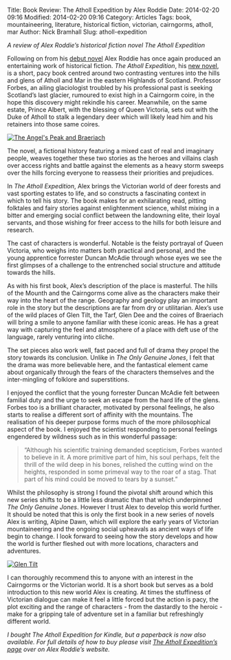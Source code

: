 Title: Book Review: The Atholl Expedition by Alex Roddie
Date: 2014-02-20 09:16
Modified: 2014-02-20 09:16
Category: Articles
Tags: book,  mountaineering,  literature,  historical fiction,  victorian,  cairngorms,  atholl,  mar
Author: Nick Bramhall
Slug: atholl-expedition

_A review of Alex Roddie’s historical fiction novel The Atholl Expedition_

Following on from his [debut novel](http://tms.nickbramhall.com/blog/2012/11/the-only-genuine-jones/) Alex Roddie has once again produced an entertaining work of historical fiction. _The Atholl Expedition_, his [new novel](http://www.alexroddie.com/p/forbes-challenge.html), is a short, pacy book centred around two contrasting ventures into the hills and glens of Atholl and Mar in the eastern Highlands of Scotland. Professor Forbes, an ailing glaciologist troubled by his professional past is seeking Scotland’s last glacier, rumoured to exist high in a Cairngorm coire, in the hope this discovery might rekindle his career. Meanwhile, on the same estate, Prince Albert, with the blessing of Queen Victoria, sets out with the Duke of Atholl to stalk a legendary deer which will likely lead him and his retainers into those same coires.

[![The Angel's Peak and Braeriach](http://farm4.staticflickr.com/3302/3494187211_538cc1b7f1_b.jpg)](http://flic.kr/p/6jLC86 "The Angel's Peak and Braeriach by Nick Bramhall, on Flickr")

<!--more-->

The novel, a fictional history featuring a mixed cast of real and imaginary people, weaves together these two stories as the heroes and villains clash over access rights and battle against the elements as a heavy storm sweeps over the hills forcing everyone to reassess their priorities and prejudices. 

In _The Atholl Expedition_, Alex brings the Victorian world of deer forests and vast sporting estates to life, and so constructs a fascinating context in which to tell his story. The book makes for an exhilarating read, pitting folktales and fairy stories against enlightenment science, whilst mixing in a bitter and emerging social conflict between the landowning elite, their loyal servants, and those wishing for freer access to the hills for both leisure and research.

The cast of characters is wonderful. Notable is the feisty portrayal of Queen Victoria, who weighs into matters both practical and personal, and the young apprentice forrester Duncan McAdie through whose eyes we see the first glimpses of a challenge to the entrenched social structure and attitude towards the hills.

As with his first book, Alex’s description of the place is masterful. The hills of the Mounth and the Cairngorms come alive as the characters make their way into the heart of the range. Geography and geology play an important role in the story but the descriptions are far from dry or utilitarian. Alex’s use of the wild places of Glen Tilt, the Tarf, Glen Dee and the coires of Braeriach will bring a smile to anyone familiar with these iconic areas. He has a great way with capturing the feel and atmosphere of a place with deft use of the language, rarely venturing into cliche.

The set pieces also work well, fast paced and full of drama they propel the story towards its conclusion. Unlike in _The Only Genuine Jones_, I felt that the drama was more believable here, and the fantastical element came about organically through the fears of the characters themselves and the inter-mingling of folklore and superstitions.

I enjoyed the conflict that the young forrester Duncan McAdie felt between familial duty and the urge to seek an escape from the hard life of the glens. Forbes too is a brilliant character, motivated by personal feelings, he also starts to realise a different sort of affinity with the mountains. The realisation of his deeper purpose forms much of the more philosophical aspect of the book. I enjoyed the scientist responding to personal feelings engendered by wildness such as in this wonderful passage:

> “Although his scientific training demanded scepticism, Forbes wanted to believe in it. A more primitive part of him, his soul perhaps, felt the thrill of the wild deep in his bones, relished the cutting wind on the heights, responded in some primeval way to the roar of a stag. That part of his mind could be moved to tears by a sunset.”

Whilst the philosophy is strong I found the pivotal shift around which this new series shifts to be a little less dramatic than that which underpinned _The Only Genuine Jones_. However I trust Alex to develop this world further. It should be noted that this is only the first book in a new series of novels Alex is writing, Alpine Dawn, which will explore the early years of Victorian mountaineering and the ongoing social upheavals as ancient ways of life begin to change. I look forward to seeing how the story develops and how the world is further fleshed out with more locations, characters and adventures.

[![Glen Tilt](https://v4s.yimg.com/so/7184/7021721883_f276ab2d68_b.jpg)](http://flic.kr/p/bGuahp "Glen Tilt by Nick Bramhall, on Flickr")

I can thoroughly recommend this to anyone with an interest in the Cairngorms or the Victorian world. It is a short book but serves as a bold introduction to this new world Alex is creating. At times the stuffiness of Victorian dialogue can make it feel a little forced but the action is pacy, the plot exciting and the range of characters - from the dastardly to the heroic - make for a gripping tale of adventure set in a familiar but refreshingly different world.

_I bought The Atholl Expedition for Kindle, but a paperback is now also available. For full details of how to buy please visit [The Atholl Expedition’s page](http://www.alexroddie.com/p/forbes-challenge.html) over on Alex Roddie’s website._